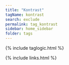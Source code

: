 ```yaml
---
title: "Kontrast"
tagName: kontrast
search: exclude
permalink: tag_kontrast
sidebar: home_sidebar
folder: tags
---
```

{% include taglogic.html %}

{% include links.html %}
